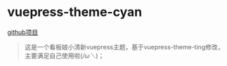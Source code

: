 # vuepress-theme-cyan
[github项目](https://github.com/CyanH/vuepress-theme-cyan)
> 这是一个看板娘小清新vuepress主题，基于vuepress-theme-ting修改，主要满足自己使用啦(*/ω＼*)；
